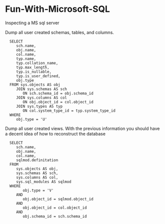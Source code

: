 # Fun-With-Microsoft-SQL
Inspecting a MS sql server



Dump all user created schemas, tables, and columns.

      SELECT
         sch.name,
         obj.name,
         col.name,
         typ.name,
         typ.collation_name,
         typ.max_length,
         typ.is_nullable,
         typ.is_user_defined,
         obj.type
      FROM sys.objects AS obj
         JOIN sys.schemas AS sch
            ON sch.schema_id = obj.schema_id
         JOIN sys.columns AS col
            ON obj.object_id = col.object_id
         JOIN sys.types AS typ
            ON col.system_type_id = typ.system_type_id
      WHERE
         obj.type = 'U'

Dump all user created views. With the previous information you should have a decent idea of how to reconstruct the database

      SELECT
         sch.name,
         obj.name,
         col.name,
         sqlmod.definitation
      FROM
         sys.objects AS obj,
         sys.schemas AS sch,
         sys.columns AS col,
         sys.sql_modules AS sqlmod
      WHERE
            obj.type = 'V'
         AND
            obj.object_id = sqlmod.object_id
         AND
            obj.object_id = col.object_id
         AND
            obj.schema_id = sch.schema_id
